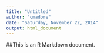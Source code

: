 ```yaml
---
title: "Untitled"
author: "cmadore"
date: "Saturday, November 22, 2014"
output: html_document
---
```


##This is an R Markdown document.